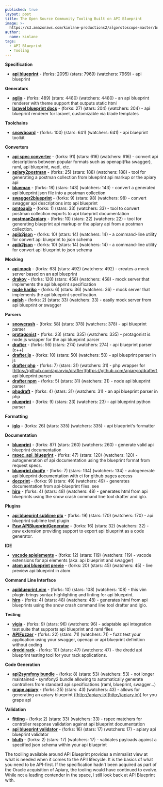 ```yaml
---
published: true
layout: post
title: The Open Source Community Tooling Built on API Blueprint
image: >-
  https://s3.amazonaws.com/kinlane-productions2/algorotoscope-master/braceros-domingo-ulloa-docks-water-front.jpg
author:
  name: kinlane
tags:
  - API Blueprint
  - Tooling
---
```

**Specification**

*   [**api blueprint**](https://github.com/apiaryio/api-blueprint) - (forks: 2095) (stars: 7969) (watchers: 7969) - api blueprint

**Generators**

*   [**aglio**](https://github.com/danielgtaylor/aglio) - (forks: 489) (stars: 4480) (watchers: 4480) - an api blueprint renderer with theme support that outputs static html
*   [**laravel blueprint docs**](https://github.com/M165437/laravel-blueprint-docs) - (forks: 27) (stars: 204) (watchers: 204) - api blueprint renderer for laravel, customizable via blade templates

**Toolchains**

*   [**snowboard**](https://github.com/bukalapak/snowboard) - (forks: 100) (stars: 641) (watchers: 641) - api blueprint toolkit

**Converters**

*   [**api spec converter**](https://github.com/LucyBot-Inc/api-spec-converter) - (forks: 91) (stars: 616) (watchers: 616) - convert api descriptions between popular formats such as openapi(fka swagger), raml, api blueprint, wadl, etc.
*   [**apiary2postman**](https://github.com/thecopy/apiary2postman) - (forks: 25) (stars: 188) (watchers: 188) - tool for generating a postman collection from blueprint api markup or the apiary api
*   [**blueman**](https://github.com/kielabokkie/blueman) - (forks: 18) (stars: 143) (watchers: 143) - convert a generated api blueprint json file into a postman collection
*   [**swagger2blueprint**](https://github.com/apiaryio/swagger2blueprint) - (forks: 9) (stars: 98) (watchers: 98) - convert swagger api descriptions into api blueprint
*   [**pmtoapib**](https://github.com/PhillippOhlandt/pmtoapib) - (forks: 1) (stars: 33) (watchers: 33) - tool to convert postman collection exports to api blueprint documentation
*   [**postman2apiary**](https://github.com/p8ul/postman2apiary) - (forks: 10) (stars: 22) (watchers: 22) - tool for generating blueprint api markup or the apiary api from a postman collection.
*   [**apib2json**](https://github.com/slimapi/apib2json) - (forks: 10) (stars: 14) (watchers: 14) - a command-line utility for convert api blueprint to json schema
*   [**apib2json**](https://github.com/slimapi/apib2json) - (forks: 10) (stars: 14) (watchers: 14) - a command-line utility for convert api blueprint to json schema

**Mocking**

*   [**api mock**](https://github.com/localmed/api-mock) - (forks: 63) (stars: 492) (watchers: 492) - creates a mock server based on an api blueprint
*   [**drakov**](https://github.com/Aconex/drakov) - (forks: 120) (stars: 458) (watchers: 458) - mock server that implements the api blueprint specification
*   [**node hariko**](https://github.com/rymizuki/node-hariko) - (forks: 6) (stars: 36) (watchers: 36) - mock server that implements the api blueprint specification.
*   [**apish**](https://github.com/JackuB/apish) - (forks: 2) (stars: 33) (watchers: 33) - easily mock server from api blueprint or swagger

**Parsers**

*   [**snowcrash**](https://github.com/apiaryio/snowcrash) - (forks: 58) (stars: 378) (watchers: 378) - api blueprint parser
*   [**protagonist**](https://github.com/apiaryio/protagonist) - (forks: 23) (stars: 335) (watchers: 335) - protagonist is node.js wrapper for the api blueprint parser
*   [**drafter**](https://github.com/apiaryio/drafter) - (forks: 56) (stars: 274) (watchers: 274) - api blueprint parser (c++)
*   [**drafter.js**](https://github.com/apiaryio/drafter.js) - (forks: 10) (stars: 50) (watchers: 50) - api blueprint parser in js
*   [**drafter php**](https://github.com/hendrikmaus/drafter-php) - (forks: 7) (stars: 31) (watchers: 31) - php wrapper for [https://github.com/apiaryio/drafter](https://github.com/apiaryio/drafter) api blueprint parser
*   [**drafter npm**](https://github.com/apiaryio/drafter-npm) - (forks: 5) (stars: 31) (watchers: 31) - node api blueprint parser
*   [**phpdraft**](https://github.com/SMillerDev/phpdraft) - (forks: 4) (stars: 31) (watchers: 31) - an api blueprint parser in php
*   [**plueprint**](https://github.com/vmarkovtsev/plueprint) - (forks: 9) (stars: 23) (watchers: 23) - api blueprint python parser

**Formatting**

*   [**iglo**](https://github.com/subosito/iglo) - (forks: 26) (stars: 335) (watchers: 335) - api blueprint's formatter

**Documentation**

*   [**blueprint**](https://github.com/dingo/blueprint) - (forks: 87) (stars: 260) (watchers: 260) - generate valid api blueprint documentation
*   [**rspec\_api\_blueprint**](https://github.com/calderalabs/rspec_api_blueprint) - (forks: 47) (stars: 120) (watchers: 120) - autogeneration of api documentation using the blueprint format from request specs.
*   [**blueprint docify**](https://github.com/kirkstrobeck/blueprint-docify) - (forks: 7) (stars: 134) (watchers: 134) - autogenerate api blueprint documentation with ci for github pages access
*   [**docprint**](https://github.com/swathysubhash/docprint) - (forks: 9) (stars: 49) (watchers: 49) - generates documentation from api-blueprint files. see
*   [**hiro**](https://github.com/peterhellberg/hiro) - (forks: 4) (stars: 48) (watchers: 48) - generates html from api blueprints using the snow crash command line tool drafter and iglo.

**Plugins**

*   [**api blueprint sublime plu**](https://github.com/apiaryio/api-blueprint-sublime-plugin) - (forks: 19) (stars: 170) (watchers: 170) - api blueprint sublime text plugin
*   [**Paw APIBlueprintGenerator**](https://github.com/apiaryio/Paw-APIBlueprintGenerator) - (forks: 16) (stars: 32) (watchers: 32) - paw extension providing support to export api blueprint as a code generator.

**IDE**

*   [**vscode apielements**](https://github.com/XVincentX/vscode-apielements) - (forks: 12) (stars: 119) (watchers: 119) - vscode extensions for api elements (aka: api blueprint and swagger)
*   [**atom api blueprint previe**](https://github.com/danielgtaylor/atom-api-blueprint-preview) - (forks: 20) (stars: 45) (watchers: 45) - live preview api blueprint in atom

**Command Line Interface**

*   [**apiblueprint.vim**](https://github.com/kylef/apiblueprint.vim) - (forks: 10) (stars: 108) (watchers: 108) - this vim plugin brings syntax highlighting and linting for api blueprint.
*   [**hiro**](https://github.com/peterhellberg/hiro) - (forks: 4) (stars: 48) (watchers: 48) - generates html from api blueprints using the snow crash command line tool drafter and iglo.

**Testing**

*   [**vigia**](https://github.com/nogates/vigia) - (forks: 9) (stars: 96) (watchers: 96) - adaptable api integration test suite that supports api blueprint and raml files
*   [**APIFuzzer**](https://github.com/KissPeter/APIFuzzer) - (forks: 22) (stars: 71) (watchers: 71) - fuzz test your application using your swagger, openapi or api blueprint definition without coding
*   [**dredd rack**](https://github.com/gonzalo-bulnes/dredd-rack) - (forks: 10) (stars: 47) (watchers: 47) - the dredd api blueprint testing tool for your rack applications.

**Code Generation**

*   [**api2symfony bundle**](https://github.com/creads/api2symfony-bundle) - (forks: 8) (stars: 53) (watchers: 53) - not longer maintained - symfony2 bundle allowing to automatically generate controllers from standard api specifications (raml, blueprint, swagger...)
*   [**grape apiary**](https://github.com/technekes/grape-apiary) - (forks: 25) (stars: 43) (watchers: 43) - allows for generating an apiary blueprint ([http://apiary.io](http://apiary.io)) for you grape api

**Validation**

*   [**fitting**](https://github.com/funbox/fitting) - (forks: 2) (stars: 33) (watchers: 33) - rspec matchers for controller response validation against api blueprint documentation
*   [**api blueprint validator**](https://github.com/JakubOnderka/api-blueprint-validator) - (forks: 16) (stars: 17) (watchers: 17) - apiary api blueprint validator
*   [**bluth**](https://github.com/stefanpearson/bluth) - (forks: 2) (stars: 17) (watchers: 17) - validates payloads against a specified json schema within your api blueprint

The tooliing available around API Blueprint provides a minmalist view at what is needed when it comes to the APII lifecycle. It is the basics of what you need to be API-first. If the specification hadn't been acquired as part of the Oracle acquisition of Apiary, the tooling would have continued to evolve. While not a leading contender in the space, I still look back at API Blueprint with.